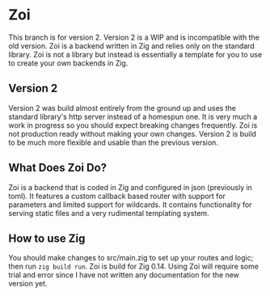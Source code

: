 # Zoi
This branch is for version 2. Version 2 is a WIP and is incompatible with the old version.
Zoi is a backend written in Zig and relies only on the standard library. Zoi is not a library but instead is  essentially a template for you to use to create your own backends in Zig. 

## Version 2
Version 2 was build almost entirely from the ground up and uses the standard library's http server instead of a homespun one. It is very much a work in progress so you should expect breaking changes frequently.
Zoi is not production ready without making your own changes. Version 2 is build to be much more flexible and usable than the previous version. 

## What Does Zoi Do?
Zoi is a backend that is coded in Zig and configured in json (previously in toml). It features a custom callback based router with support for parameters and limited support for wildcards.
It contains functionality for serving static files and a very rudimental templating system. 

## How to use Zig
You should make changes to src/main.zig to set up your routes and logic; then run `zig build run`. Zoi is build for Zig 0.14. Using Zoi will require some trial and error since I have not written any 
documentation for the new version yet.
